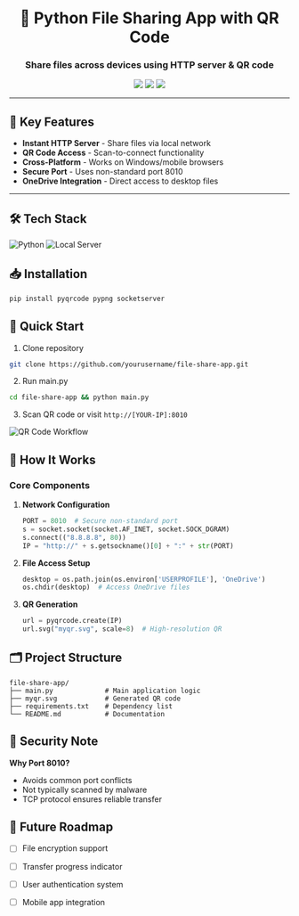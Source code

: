 <h1 align="center">📁 Python File Sharing App with QR Code</h1>
<h3 align="center">Share files across devices using HTTP server & QR code</h3>

<p align="center">
  <img src="https://img.shields.io/badge/Python-3.8%2B-blue" />
  <img src="https://img.shields.io/badge/Port-8010-secure-green" />
  <img src="https://img.shields.io/badge/Feature-QR_Generation-yellow" />
</p>

---

## 🌟 Key Features
- **Instant HTTP Server** - Share files via local network
- **QR Code Access** - Scan-to-connect functionality
- **Cross-Platform** - Works on Windows/mobile browsers
- **Secure Port** - Uses non-standard port 8010
- **OneDrive Integration** - Direct access to desktop files

---

## 🛠 Tech Stack
![Python](https://img.shields.io/badge/-Python-3776AB?logo=python&logoColor=white)
![Local Server](https://img.shields.io/badge/-HTTP_Server-black?logo=windows-terminal&logoColor=white)



## 📥 Installation
```bash
pip install pyqrcode pypng socketserver
```

## 🚀 Quick Start
1. Clone repository
```bash
git clone https://github.com/yourusername/file-share-app.git
```
2. Run main.py
```bash
cd file-share-app && python main.py
```
3. Scan QR code or visit `http://[YOUR-IP]:8010`

![QR Code Workflow](https://via.placeholder.com/600x200?text=QR+Code+→+Browser+Access)

## 🧠 How It Works
### Core Components
1. **Network Configuration**
   ```python
   PORT = 8010  # Secure non-standard port
   s = socket.socket(socket.AF_INET, socket.SOCK_DGRAM)
   s.connect(("8.8.8.8", 80))
   IP = "http://" + s.getsockname()[0] + ":" + str(PORT)
   ```
   
2. **File Access Setup**
   ```python
   desktop = os.path.join(os.environ['USERPROFILE'], 'OneDrive')
   os.chdir(desktop)  # Access OneDrive files
   ```

3. **QR Generation**
   ```python
   url = pyqrcode.create(IP)
   url.svg("myqr.svg", scale=8)  # High-resolution QR
   ```

## 🗂 Project Structure
```
file-share-app/
├── main.py             # Main application logic
├── myqr.svg            # Generated QR code
├── requirements.txt    # Dependency list
└── README.md           # Documentation
```

## 🔐 Security Note
**Why Port 8010?**  
- Avoids common port conflicts
- Not typically scanned by malware
- TCP protocol ensures reliable transfer

## 🚧 Future Roadmap
- [ ] File encryption support
- [ ] Transfer progress indicator
- [ ] User authentication system
- [ ] Mobile app integration

